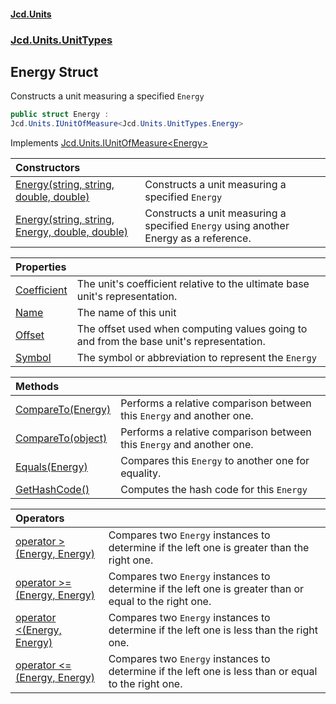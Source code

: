 #### [Jcd.Units](index.md 'index')
### [Jcd.Units.UnitTypes](Jcd.Units.UnitTypes.md 'Jcd.Units.UnitTypes')

## Energy Struct

Constructs a unit measuring a specified `Energy`

```csharp
public struct Energy :
Jcd.Units.IUnitOfMeasure<Jcd.Units.UnitTypes.Energy>
```

Implements [Jcd.Units.IUnitOfMeasure&lt;](Jcd.Units.IUnitOfMeasure_TUnits_.md 'Jcd.Units.IUnitOfMeasure<TUnits>')[Energy](Jcd.Units.UnitTypes.Energy.md 'Jcd.Units.UnitTypes.Energy')[&gt;](Jcd.Units.IUnitOfMeasure_TUnits_.md 'Jcd.Units.IUnitOfMeasure<TUnits>')

| Constructors | |
| :--- | :--- |
| [Energy(string, string, double, double)](Jcd.Units.UnitTypes.Energy.Energy(string,string,double,double).md 'Jcd.Units.UnitTypes.Energy.Energy(string, string, double, double)') | Constructs a unit measuring a specified `Energy` |
| [Energy(string, string, Energy, double, double)](Jcd.Units.UnitTypes.Energy.Energy(string,string,Jcd.Units.UnitTypes.Energy,double,double).md 'Jcd.Units.UnitTypes.Energy.Energy(string, string, Jcd.Units.UnitTypes.Energy, double, double)') | Constructs a unit measuring a specified `Energy` using another Energy as a reference. |

| Properties | |
| :--- | :--- |
| [Coefficient](Jcd.Units.UnitTypes.Energy.Coefficient.md 'Jcd.Units.UnitTypes.Energy.Coefficient') | The unit's coefficient relative to the ultimate base unit's representation. |
| [Name](Jcd.Units.UnitTypes.Energy.Name.md 'Jcd.Units.UnitTypes.Energy.Name') | The name of this unit |
| [Offset](Jcd.Units.UnitTypes.Energy.Offset.md 'Jcd.Units.UnitTypes.Energy.Offset') | The offset used when computing values going to and from the base unit's representation. |
| [Symbol](Jcd.Units.UnitTypes.Energy.Symbol.md 'Jcd.Units.UnitTypes.Energy.Symbol') | The symbol or abbreviation to represent the `Energy` |

| Methods | |
| :--- | :--- |
| [CompareTo(Energy)](Jcd.Units.UnitTypes.Energy.CompareTo(Jcd.Units.UnitTypes.Energy).md 'Jcd.Units.UnitTypes.Energy.CompareTo(Jcd.Units.UnitTypes.Energy)') | Performs a relative comparison between this `Energy` and another one. |
| [CompareTo(object)](Jcd.Units.UnitTypes.Energy.CompareTo(object).md 'Jcd.Units.UnitTypes.Energy.CompareTo(object)') | Performs a relative comparison between this `Energy` and another one. |
| [Equals(Energy)](Jcd.Units.UnitTypes.Energy.Equals(Jcd.Units.UnitTypes.Energy).md 'Jcd.Units.UnitTypes.Energy.Equals(Jcd.Units.UnitTypes.Energy)') | Compares this `Energy` to another one for equality. |
| [GetHashCode()](Jcd.Units.UnitTypes.Energy.GetHashCode().md 'Jcd.Units.UnitTypes.Energy.GetHashCode()') | Computes the hash code for this `Energy` |

| Operators | |
| :--- | :--- |
| [operator &gt;(Energy, Energy)](Jcd.Units.UnitTypes.Energy.op_GreaterThan(Jcd.Units.UnitTypes.Energy,Jcd.Units.UnitTypes.Energy).md 'Jcd.Units.UnitTypes.Energy.op_GreaterThan(Jcd.Units.UnitTypes.Energy, Jcd.Units.UnitTypes.Energy)') | Compares two `Energy` instances to determine if the left one is greater than the right one. |
| [operator &gt;=(Energy, Energy)](Jcd.Units.UnitTypes.Energy.op_GreaterThanOrEqual(Jcd.Units.UnitTypes.Energy,Jcd.Units.UnitTypes.Energy).md 'Jcd.Units.UnitTypes.Energy.op_GreaterThanOrEqual(Jcd.Units.UnitTypes.Energy, Jcd.Units.UnitTypes.Energy)') | Compares two `Energy` instances to determine if the left one is greater than or equal to the right one. |
| [operator &lt;(Energy, Energy)](Jcd.Units.UnitTypes.Energy.op_LessThan(Jcd.Units.UnitTypes.Energy,Jcd.Units.UnitTypes.Energy).md 'Jcd.Units.UnitTypes.Energy.op_LessThan(Jcd.Units.UnitTypes.Energy, Jcd.Units.UnitTypes.Energy)') | Compares two `Energy` instances to determine if the left one is less than the right one. |
| [operator &lt;=(Energy, Energy)](Jcd.Units.UnitTypes.Energy.op_LessThanOrEqual(Jcd.Units.UnitTypes.Energy,Jcd.Units.UnitTypes.Energy).md 'Jcd.Units.UnitTypes.Energy.op_LessThanOrEqual(Jcd.Units.UnitTypes.Energy, Jcd.Units.UnitTypes.Energy)') | Compares two `Energy` instances to determine if the left one is less than or equal to the right one. |
